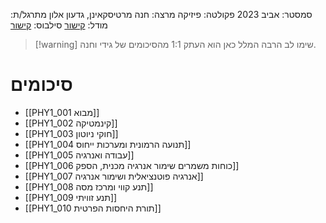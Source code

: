 סמסטר: אביב 2023
פקולטה: פיזיקה
מרצה: חנה מרטיסקאינן, גדעון אלון
מתרגל/ת:
מודל: [קישור](https://moodle2223.technion.ac.il/course/view.php?id=2775)
סילבוס: [קישור](https://moodle2223.technion.ac.il/pluginfile.php/448382/mod_resource/content/1/%D7%A4%D7%99%D7%A1%D7%99%D7%A7%D7%94%201-%20%D7%93%D7%A3%20%D7%9E%D7%99%D7%93%D7%A2%20%D7%95%D7%A1%D7%99%D7%9C%D7%91%D7%95%D7%A1-%20%D7%90%D7%91%D7%99%D7%91%20%D7%AA%D7%A9%D7%A4%D7%92.pdf)

>[!warning] שימו לב
>הרבה המלל כאן הוא העתק 1:1 מהסיכומים של גידי וחנה.
# סיכומים
- [[PHY1_001 מבוא]]
- [[PHY1_002 קינמטיקה]]
- [[PHY1_003 חוקי ניוטון]]
- [[PHY1_004 תנועה הרמונית ומערכות ייחוס]]
- [[PHY1_005 עבודה ואנרגיה]]
- [[PHY1_006 כוחות משמרים שימור אנרגיה מכנית, הספק]]
- [[PHY1_007 אנרגיה פוטנציאלית ושימור אנרגיה]]
- [[PHY1_008 תנע קווי ומרכז מסה]]
- [[PHY1_009 תנע זוויתי]]
- [[PHY1_010 תורת היחסות הפרטית]]
